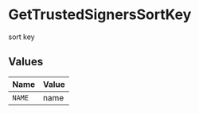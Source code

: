 # GetTrustedSignersSortKey

sort key


## Values

| Name   | Value  |
| ------ | ------ |
| `NAME` | name   |